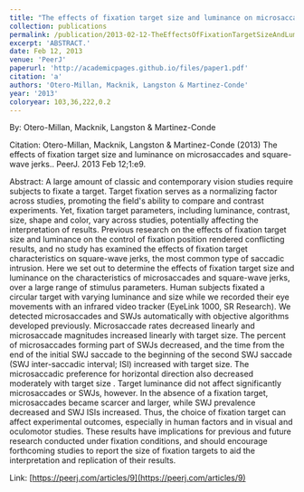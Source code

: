 ```yaml
---
title: "The effects of fixation target size and luminance on microsaccades and square-wave jerks."
collection: publications
permalink: /publication/2013-02-12-TheEffectsOfFixationTargetSizeAndLuminanceOnMicrosaccadesAndSqu
excerpt: 'ABSTRACT.'
date: Feb 12, 2013
venue: 'PeerJ'
paperurl: 'http://academicpages.github.io/files/paper1.pdf'
citation: 'a'
authors: 'Otero-Millan, Macknik, Langston & Martinez-Conde'
year: '2013'
coloryear: 103,36,222,0.2
---
```


By: Otero-Millan, Macknik, Langston & Martinez-Conde

Citation: Otero-Millan, Macknik, Langston & Martinez-Conde (2013) The effects of fixation target size and luminance on microsaccades and square-wave jerks.. PeerJ. 2013 Feb 12;1:e9. 

Abstract: A large amount of classic and contemporary vision studies require subjects to fixate a target. Target fixation serves as a normalizing factor across studies, promoting the field's ability to compare and contrast experiments. Yet, fixation target parameters, including luminance, contrast, size, shape and color, vary across studies, potentially affecting the interpretation of results. Previous research on the effects of fixation target size and luminance on the control of fixation position rendered conflicting results, and no study has examined the effects of fixation target characteristics on square-wave jerks, the most common type of saccadic intrusion. Here we set out to determine the effects of fixation target size and luminance on the characteristics of microsaccades and square-wave jerks, over a large range of stimulus parameters. Human subjects fixated a circular target with varying luminance and size while we recorded their eye movements with an infrared video tracker (EyeLink 1000, SR Research). We detected microsaccades and SWJs automatically with objective algorithms developed previously. Microsaccade rates decreased linearly and microsaccade magnitudes increased linearly with target size. The percent of microsaccades forming part of SWJs decreased, and the time from the end of the initial SWJ saccade to the beginning of the second SWJ saccade (SWJ inter-saccadic interval; ISI) increased with target size. The microsaccadic preference for horizontal direction also decreased moderately with target size . Target luminance did not affect significantly microsaccades or SWJs, however. In the absence of a fixation target, microsaccades became scarcer and larger, while SWJ prevalence decreased and SWJ ISIs increased. Thus, the choice of fixation target can affect experimental outcomes, especially in human factors and in visual and oculomotor studies. These results have implications for previous and future research conducted under fixation conditions, and should encourage forthcoming studies to report the size of fixation targets to aid the interpretation and replication of their results.

Link: [https://peerj.com/articles/9](https://peerj.com/articles/9)
